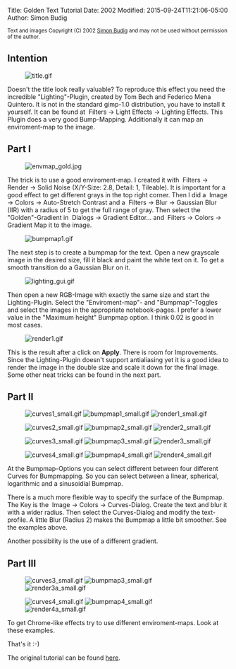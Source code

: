 Title: Golden Text Tutorial
Date: 2002
Modified: 2015-09-24T11:21:06-05:00
Author: Simon Budig 

<small>Text and images Copyright (C) 2002 [Simon Budig](mailto:Simon.BudigNOSPAM@unix-ag.org) and may not be used without permission of the author.</small>

## Intention

<figure>
<img src="title.gif" alt="title.gif"/>
</figure>

Doesn't the title look really valuable? To reproduce this effect you need the incredible "Lighting"-Plugin, created by Tom Bech and Federico Mena Quintero. It is not in the standard gimp-1.0 distribution, you have to install it yourself. It can be found at <span class="filter"><Image> Filters -> Light Effects -> Lighting Effects</span>. This Plugin does a very good Bump-Mapping. Additionally it can map an enviroment-map to the image.

## Part I

<figure>
<img src="envmap_gold.jpg" alt="envmap_gold.jpg"/>
</figure>

The trick is to use a good enviroment-map. I created it with <span class="filter"><Image> Filters -> Render -> Solid Noise</span> (X/Y-Size: 2.8, Detail: 1, Tileable). It is important for a good effect to get different grays in the top right corner. Then I did a <span class="filter"><Image> Image -> Colors -> Auto-Stretch Contrast</span> and a <span class="filter"><Image> Filters -> Blur -> Gaussian Blur (IIR)</span> with a radius of 5 to get the full range of gray. Then select the "Golden"-Gradient in <span class="filter"><Image> Dialogs -> Gradient Editor...</span> and <span class="filter"><Image> Filters -> Colors -> Gradient Map</span> it to the image.

<figure>
<img src="bumpmap1.gif" alt="bumpmap1.gif"/>
</figure>

The next step is to create a bumpmap for the text. Open a new grayscale image in the desired size, fill it black and paint the white text on it. To get a smooth transition do a Gaussian Blur on it.

<figure>
<img src="lighting_gui.gif" alt="lighting_gui.gif"/>
</figure>

Then open a new RGB-Image with exactly the same size and start the Lighting-Plugin. Select the "Enviroment-map"- and "Bumpmap"-Toggles and select the images in the appropriate notebook-pages. I prefer a lower value in the "Maximum height" Bumpmap option. I think 0.02 is good in most cases.

<figure>
<img src="render1.gif" alt="render1.gif"/>
</figure>

This is the result after a click on **Apply**. There is room for Improvements. Since the Lighting-Plugin doesn't support antialiasing yet it is a good idea to render the image in the double size and scale it down for the final image. Some other neat tricks can be found in the next part.

## Part II

<figure>
<img src="curves1_small.gif" alt="curves1_small.gif"/> <img src="bumpmap1_small.gif" alt="bumpmap1_small.gif"/> <img src="render1_small.gif" alt="render1_small.gif"/>
</figure>

<figure>
<img src="curves2_small.gif" alt="curves2_small.gif"/> <img src="bumpmap2_small.gif" alt="bumpmap2_small.gif"/> <img src="render2_small.gif" alt="render2_small.gif"/>
</figure>

<figure>
<img src="curves3_small.gif" alt="curves3_small.gif"/> <img src="bumpmap3_small.gif" alt="bumpmap3_small.gif"/> <img src="render3_small.gif" alt="render3_small.gif"/>
</figure>

<figure>
<img src="curves4_small.gif" alt="curves4_small.gif"/> <img src="bumpmap4_small.gif" alt="bumpmap4_small.gif"/> <img src="render4_small.gif" alt="render4_small.gif"/>
</figure>

At the Bumpmap-Options you can select different between four different Curves for Bumpmapping. So you can select between a linear, spherical, logarithmic and a sinusoidial Bumpmap.

There is a much more flexible way to specify the surface of the Bumpmap. The Key is the <span class="filter"><Image> Image -> Colors -> Curves-Dialog.</span> Create the text and blur it with a wider radius. Then select the Curves-Dialog and modify the text-profile. A little Blur (Radius 2) makes the Bumpmap a little bit smoother. See the examples above.

Another possibility is the use of a different gradient.

## Part III

<figure>
<img src="curves3_small.gif" alt="curves3_small.gif"/> <img src="bumpmap3_small.gif" alt="bumpmap3_small.gif"/> <img src="render3a_small.gif" alt="render3a_small.gif"/>
</figure>

<figure>
<img src="curves4_small.gif" alt="curves4_small.gif"/> <img src="bumpmap4_small.gif" alt="bumpmap4_small.gif"/> <img src="render4a_small.gif" alt="render4a_small.gif"/>
</figure>

To get Chrome-like effects try to use different enviroment-maps. Look at these examples.

That's it :-)

The original tutorial can be found [here](http://www.home.unix-ag.org/simon/gimp/golden.html).
